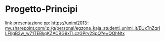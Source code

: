# Progetto-Principi

link presentazione pp: https://unimi2013-my.sharepoint.com/:p:/g/personal/egzona_kaja_studenti_unimi_it/EUxTnZqrILFIlgB3w_w71TEBkqKZACBG9xTLczGPrv2SpQ?e=QQhNtx
